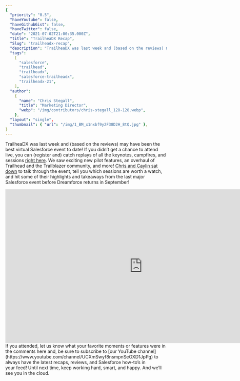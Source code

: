 ```yaml
---
{
  "priority": "0.5",
  "haveYoutube": false,
  "haveGithubGist": false,
  "haveTwitter": false,
  "date": "2021-07-02T21:00:35.000Z",
  "title": "TrailheaDX Recap",
  "Slug": "trailheadx-recap",
  "description": "TrailheaDX was last week and (based on the reviews) may have been the best virtual Salesforce event to date!.",
  "tags":
    [
      "salesforce",
      "trailhead",
      "trailheadx",
      "salesforce-trailheadx",
      "trailheadx-21",
    ],
  "author":
    {
      "name": "Chris Stegall",
      "title": "Marketing Director",
      "webp": "/img/contributors/chris-stegall_128-128.webp",
    },
  "layout": "single",
  "thumbnail": { "url": "/img/1_BM_x1nxbf9y2F38D2H_8tQ.jpg" },
}
---
```


TrailheaDX was last week and (based on the reviews) may have been the best virtual Salesforce event to date!
If you didn’t get a chance to attend live, you can (register and) catch replays of all the keynotes, campfires, and sessions [right here](http://www.trailheadx.com).
We saw exciting new pilot features, an overhaul of Trailhead and the Trailblazer community, and more! [Chris and Caylin sat down](https://www.youtube.com/watch?v=WJXP-gy0qcY) to talk through the event, tell you which sessions are worth a watch, and hit some of their highlights and takeaways from the last major Salesforce event before Dreamforce returns in September!

<iframe src="https://cdn.embedly.com/widgets/media.html?src=https%3A%2F%2Fwww.youtube.com%2Fembed%2FWJXP-gy0qcY%3Ffeature%3Doembed&amp;display_name=YouTube&amp;url=https%3A%2F%2Fwww.youtube.com%2Fwatch%3Fv%3DWJXP-gy0qcY&amp;image=https%3A%2F%2Fi.ytimg.com%2Fvi%2FWJXP-gy0qcY%2Fhqdefault.jpg&amp;key=a19fcc184b9711e1b4764040d3dc5c07&amp;type=text%2Fhtml&amp;schema=youtube" width="854" height="480" frameborder="0" scrolling="no">[https://medium.com/media/d48ebfa1565afbee9e7b7ef71baab90e/href](https://medium.com/media/d48ebfa1565afbee9e7b7ef71baab90e/href)</iframe>If you attended, let us know what your favorite moments or features were in the comments here and, be sure to subscribe to [our YouTube channel](https://www.youtube.com/channel/UCXmSwyf8nsmpnSeOXD1JpPg) to always have the latest recaps, reviews, and Salesforce how-to’s in your feed!
Until next time, keep working hard, smart, and happy. And we’ll see you in the cloud.
